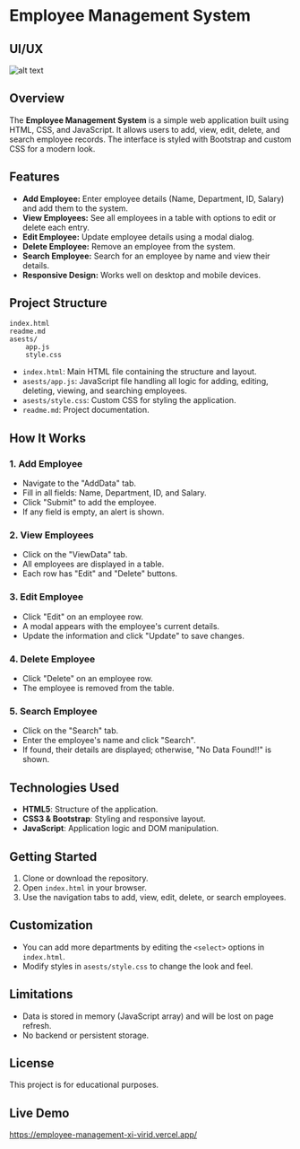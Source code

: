 # Employee Management System

## UI/UX

![alt text](C:\Users\HP\OneDrive\Desktop\My-Projects\JS-Project\EmployeeManagement\asests\image.png)

## Overview

The **Employee Management System** is a simple web application built using HTML, CSS, and JavaScript. It allows users to add, view, edit, delete, and search employee records. The interface is styled with Bootstrap and custom CSS for a modern look.

## Features

- **Add Employee:** Enter employee details (Name, Department, ID, Salary) and add them to the system.
- **View Employees:** See all employees in a table with options to edit or delete each entry.
- **Edit Employee:** Update employee details using a modal dialog.
- **Delete Employee:** Remove an employee from the system.
- **Search Employee:** Search for an employee by name and view their details.
- **Responsive Design:** Works well on desktop and mobile devices.

## Project Structure

```
index.html
readme.md
asests/
    app.js
    style.css
```

- `index.html`: Main HTML file containing the structure and layout.
- `asests/app.js`: JavaScript file handling all logic for adding, editing, deleting, viewing, and searching employees.
- `asests/style.css`: Custom CSS for styling the application.
- `readme.md`: Project documentation.

## How It Works

### 1. Add Employee

- Navigate to the "AddData" tab.
- Fill in all fields: Name, Department, ID, and Salary.
- Click "Submit" to add the employee.
- If any field is empty, an alert is shown.

### 2. View Employees

- Click on the "ViewData" tab.
- All employees are displayed in a table.
- Each row has "Edit" and "Delete" buttons.

### 3. Edit Employee

- Click "Edit" on an employee row.
- A modal appears with the employee's current details.
- Update the information and click "Update" to save changes.

### 4. Delete Employee

- Click "Delete" on an employee row.
- The employee is removed from the table.

### 5. Search Employee

- Click on the "Search" tab.
- Enter the employee's name and click "Search".
- If found, their details are displayed; otherwise, "No Data Found!!" is shown.

## Technologies Used

- **HTML5**: Structure of the application.
- **CSS3 & Bootstrap**: Styling and responsive layout.
- **JavaScript**: Application logic and DOM manipulation.

## Getting Started

1. Clone or download the repository.
2. Open `index.html` in your browser.
3. Use the navigation tabs to add, view, edit, delete, or search employees.

## Customization

- You can add more departments by editing the `<select>` options in `index.html`.
- Modify styles in `asests/style.css` to change the look and feel.

## Limitations

- Data is stored in memory (JavaScript array) and will be lost on page refresh.
- No backend or persistent storage.

## License

This project is for educational purposes.

## Live Demo

https://employee-management-xi-virid.vercel.app/